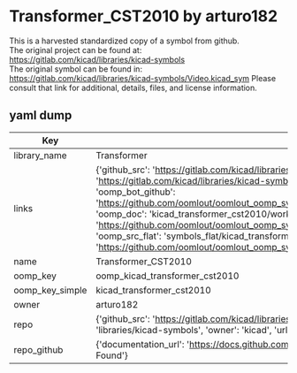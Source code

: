 # Transformer_CST2010 by arturo182  
This is a harvested standardized copy of a symbol from github.  
The original project can be found at:  
https://gitlab.com/kicad/libraries/kicad-symbols  
The original symbol can be found in:
https://gitlab.com/kicad/libraries/kicad-symbols/Video.kicad_sym
Please consult that link for additional, details, files, and license information.  
## yaml dump  
| Key | Value |  
| --- | --- |  
| library_name | Transformer |  
| links | {'github_src': 'https://gitlab.com/kicad/libraries/kicad-symbols/Video.kicad_sym', 'github_src_repo': 'https://gitlab.com/kicad/libraries/kicad-symbols', 'oomp_bot': 'kicad_transformer_cst2010/working', 'oomp_bot_github': 'https://github.com/oomlout/oomlout_oomp_symbol_bot/tree/main/kicad_transformer_cst2010/working', 'oomp_doc': 'kicad_transformer_cst2010/working', 'oomp_doc_github': 'https://github.com/oomlout/oomlout_oomp_symbol_doc/tree/main/kicad_transformer_cst2010/working', 'oomp_src_flat': 'symbols_flat/kicad_transformer_cst2010/working', 'oomp_src_flat_github': 'https://github.com/oomlout/oomlout_oomp_symbol_src/tree/main/kicad_transformer_cst2010/working'} |  
| name | Transformer_CST2010 |  
| oomp_key | oomp_kicad_transformer_cst2010 |  
| oomp_key_simple | kicad_transformer_cst2010 |  
| owner | arturo182 |  
| repo | {'github_src': 'https://gitlab.com/kicad/libraries/kicad-symbols/Video.kicad_sym', 'name': 'libraries/kicad-symbols', 'owner': 'kicad', 'url': 'https://gitlab.com/kicad/libraries/kicad-symbols'} |  
| repo_github | {'documentation_url': 'https://docs.github.com/rest/repos/repos#get-a-repository', 'message': 'Not Found'} |  

